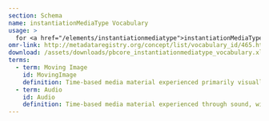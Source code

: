 ```yaml
---
section: Schema
name: instantiationMediaType Vocabulary
usage: >
  for <a href="/elements/instantiationmediatype">instantiationMediaType</a>
omr-link: http://metadataregistry.org/concept/list/vocabulary_id/465.html
download: /assets/downloads/pbcore_instantiationmediatype_vocabulary.xlsx
terms:
  - term: Moving Image
    id: MovingImage
    definition: Time-based media material experienced primarily visually, such as motion pictures or video recordings; may also include audio.
  - term: Audio
    id: Audio
    definition: Time-based media material experienced through sound, without a visual component, such as music recordings or radio programs.
---
```

